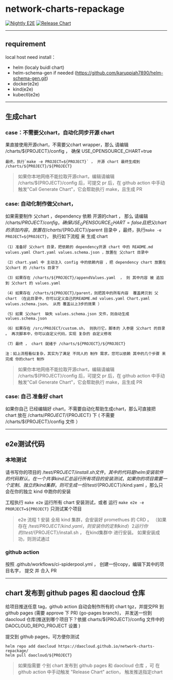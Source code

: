 # network-charts-repackage

[![Nightly E2E](https://github.com/DaoCloud/network-charts-repackage/actions/workflows/night-ci.yml/badge.svg)](https://github.com/DaoCloud/network-charts-repackage/actions/workflows/night-ci.yml)
[![Release Chart](https://github.com/DaoCloud/network-charts-repackage/actions/workflows/release-chart.yml/badge.svg)](https://github.com/DaoCloud/network-charts-repackage/actions/workflows/release-chart.yml)

***

## requirement

local host need install：
* helm (localy buidl chart)
* helm-schema-gen if needed (https://github.com/karuppiah7890/helm-schema-gen.git)
* docker(e2e)
* kind(e2e)
* kubectl(e2e)

***

## 生成chart

### case：不需要父chart，自动化同步开源 chart

果直接使用开源chart，不需要父chart wrapper，那么 请编辑  /charts/${PROJECT}/config ， 确保 USE_OPENSOURCE_CHART=true

    最终，执行`make -e PROJECT=${PROJECT}` ， 开源 chart 最终生成到 /charts/${PROJECT}/${PROJECT}

> 如果你本地网络不能拉取开源chart，编辑请编辑  /charts/${PROJECT}/config 后，可提交 pr 后，在 github action 中手动触发"Call Generate Chart"，它会帮助执行 make，且生成 PR

### case: 自动化制作做父chart，

如果需要制作 父chart ，dependency 依赖 开源的chart ， 那么 请编辑  /charts/${PROJECT}/config，确保 USE_OPENSOURCE_CHART=false
且把 父chart 的添加内容 ， 放置在 /charts/${PROJECT}/parent 目录中 ，最终，执行`make -e PROJECT=${PROJECT}`， 执行如下流程 来 生成 chart

    （1）准备好 父chart 目录，把依赖的 dependency开源 chart 中的 README.md values.yaml Chart.yaml values.schema.json ，放置在 父chart 目录中

    （2）chart.yaml 中 主动注入 config 中的依赖内容 ，把 dependency chart 放置在 父chart 的 /charts 目录下

    （3）如果存在 /charts/${PROJECT}/appendValues.yaml  ， 则 其中内容 被 追加到 父chart 的 values.yaml

    （4）如果存在 /charts/${PROJECT}/parent，则把其中的所有内容  覆盖拷贝到 父chart （在此目录中，你可以定义自己的README.md values.yaml Chart.yaml values.schema.json， 从而 覆盖以上3步的效果 ）

    （5）如果 父chart  缺失 values.schema.json 文件，则自动生成 values.schema.json

    （6）如果存在 /src/PROJECT/custom.sh， 则执行它，脚本的 入参是 父chart 的目录 。 再次脚本中，你可以自定义代码，实现 复杂的 自定义修改

    （7）最终 ， chart 就绪于 /charts/${PROJECT}/${PROJECT}

    注：如上流程看似复杂，其实为了满足 不同人的 制作 需求，您可以依赖 其中的几个步骤 来 完成 你的chart 制作

> 如果你本地网络不能拉取开源chart，编辑请编辑  /charts/${PROJECT}/config 后，可提交 pr 后，在 github action 中手动触发"Call Generate Chart"，它会帮助执行 make，且生成 PR

### case: 自己 准备好  chart

如果你自己 已经编辑好 chart，不需要自动化帮助生成chart，那么可直接把 chart 放在 /charts/${PROJECT}/${PROJECT} 下 ( 不需要  /charts/${PROJECT}/config 文件 ）

***

## e2e测试代码

### 本地测试
请书写你的项目的  /test/${PROJECT}/install.sh  文件，其中的代码是 helm 安装软件的 代码
默认，在一个共享 kind 汇总 运行 所有项目的 安装测试，如果你的项目需要一个定制、独立的 kind 集群，则可生成一份 /test/${PROJECT}/kind.yaml ，那么只会在你的独立 kind 中跑你的安装

工程执行 `make e2e` 运行所有 chart 安装测试，或者 运行 `make e2e -e PRORJECT=${PROJECT}` 只测试某个项目

> e2e 流程
> 1 安装 全局 kind 集群，会安装好 promethues 的 CRD 。 （如果存在 /test/${PROJECT}/kind.yaml ， 则安装你的定制 kind）
> 2 运行 你的 /test/${PROJECT}/install.sh ， 在kind集群中 进行安装。 如果安装成功，则测试通过

### github action

按照 .github/workflows/ci-spiderpool.yml ， 创建一份copy，编辑下其中的项目名字， 提交 并 合入 PR

***

## chart 发布到 github pages 和 daocloud 仓库

给项目推送任意 tag，github action 自动会制作所有的 chart tgz，并提交PR 到 github pages (需要 approve 下 PR) (go-pages branch)，
并发送一份到 daocloud 仓库(推送到哪个项目下？依据  charts/${PROJECT}/config 文件中的 DAOCLOUD_REPO_PROJECT 设置 )

提交到 github pages，可方便你测试
```shell
helm repo add daocloud https://daocloud.github.io/network-charts-repackage/
helm pull daocloud/${PROJECT} 
```
> 如果指需要 个别 chart 发布到 github pages 和 daocloud 仓库 ，可 在 github action 中手动触发 "Release Chart" action， 触发推送指定chart

